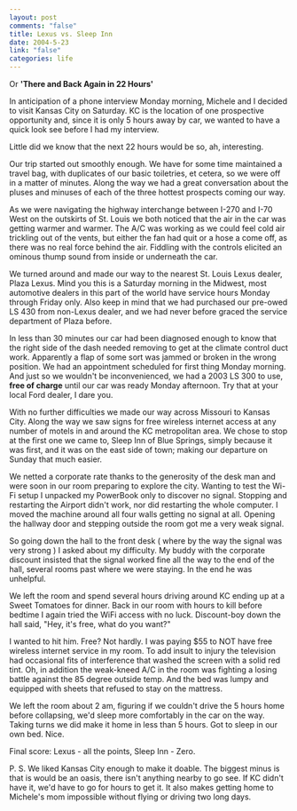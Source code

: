```yaml
--- 
layout: post
comments: "false"
title: Lexus vs. Sleep Inn
date: 2004-5-23
link: "false"
categories: life
---
```

Or <b>'There and Back Again in 22 Hours'</b>

In anticipation of a phone interview Monday morning, Michele and I decided to visit Kansas City on Saturday. KC is the location of one prospective opportunity and, since it is only 5 hours away by car, we wanted to have a quick look see before I had my interview.

Little did we know that the next 22 hours would be so, ah, interesting.

Our trip started out smoothly enough. We have for some time maintained a travel bag, with duplicates of our basic toiletries, et cetera, so we were off in a matter of minutes. Along the way we had a great conversation about the pluses and minuses of each of the three hottest prospects coming our way.

As we were navigating the highway interchange between I-270 and I-70 West on the outskirts of St. Louis we both noticed that the air in the car was getting warmer and warmer. The A/C was working as we could feel cold air trickling out of the vents, but either the fan had quit or a hose a come off, as there was no real force behind the air. Fiddling with the controls elicited an ominous thump sound from inside or underneath the car.

We turned around and made our way to the nearest St. Louis Lexus dealer, Plaza Lexus. Mind you this is a Saturday morning in the Midwest, most automotive dealers in this part of the world have service hours Monday through Friday only. Also keep in mind that we had purchased our pre-owed LS 430 from non-Lexus dealer, and we had never before graced the service department of Plaza before.

In less than 30 minutes our car had been diagnosed enough to know that the right side of the dash needed removing to get at the climate control duct work. Apparently a flap of some sort was jammed or broken in the wrong position. We had an appointment scheduled for first thing Monday morning. And just so we wouldn't be inconvenienced, we had a 2003 LS 300 to use, <b>free of charge</b> until our car was ready Monday afternoon. Try that at your local Ford dealer, I dare you.

With no further difficulties we made our way across Missouri to Kansas City. Along the way we saw signs for free wireless internet access at any number of motels in and around the KC metropolitan area. We chose to stop at the first one we came to, Sleep Inn of Blue Springs, simply because it was first, and it was on the east side of town; making our departure on Sunday that much easier.

We netted a corporate rate thanks to the generosity of the desk man and were soon in our room preparing to explore the city. Wanting to test the Wi-Fi setup I unpacked my PowerBook only to discover no signal. Stopping and restarting the Airport didn't work, nor did restarting the whole computer. I moved the machine around all four walls getting no signal at all. Opening the hallway door and stepping outside the room got me a very weak signal.

So going down the hall to the front desk ( where by the way the signal was very strong ) I asked about my difficulty. My buddy with the corporate discount insisted that the signal worked fine all the way to the end of the hall, several rooms past where we were staying. In the end he was unhelpful.

We left the room and spend several hours driving around KC ending up at a Sweet Tomatoes for dinner. Back in our room with hours to kill before bedtime I again tried the WiFi access with no luck. Discount-boy down the hall said, "Hey, it's free, what do you want?"

I wanted to hit him. Free? Not hardly. I was paying $55 to NOT have free wireless internet service in my room. To add insult to injury the television had occasional fits of interference that washed the screen with a solid red tint.  Oh, in addition the weak-kneed A/C in the room was fighting a losing battle against the 85 degree outside temp. And the bed was lumpy and equipped with sheets that refused to stay on the mattress.

We left the room about 2 am, figuring if we couldn't drive the 5 hours home before collapsing, we'd sleep more comfortably in the car on the way. Taking turns we did make it home in less than 5 hours. Got to sleep in our own bed. Nice.

Final score: Lexus - all the points, Sleep Inn - Zero.

P. S. We liked Kansas City enough to make it doable. The biggest minus is that is would be an oasis, there isn't anything nearby to go see. If KC didn't have it, we'd have to go for hours to get it. It also makes getting home to Michele's mom impossible without flying or driving two long days.
